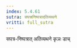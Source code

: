 ```yaml
---
index: 5.4.61
sutra: सपत्त्रनिष्पत्रादतिव्यथने
vritti: full_sutra
---
```


सपत्र-निष्पत्रात् अतिव्यथने कृञः डाच् 